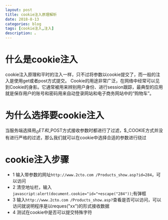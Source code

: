 ```yaml
---
layout: post
title: cookie注入原理解析
date: 2018-8-13
categories: blog
tags: [cookie注入,注入]
description: 。
---
```


# 什么是cookie注入
cookie注入原理和平时的注入一样，只不过将参数以cookie提交了，而一般的注入是使用get或者post方式提交。
Cookie的用途非常广泛，在网络中经常可以见到Cookie的身影。它通常被用来辨别用户身份、进行session跟踪，最典型的应用就是保存用户的账号和密码用来自动登录网站和电子商务网站中的“购物车”。

# 为什么选择要cookie注入
当服务端选择用$_GET和$_POST方式接收参数时都进行了过滤，$_COOKIE方式并没有进行严格的过滤，那么我们就可以在cookie中选择合适的参数进行绕过

# cookie注入步骤
* 1 输入带参数的网址`http://www.2cto.com /Products_show.asp?id=284`，可以访问
* 2 清空地址栏，输入`javascript:alert(document.cookie="id="+escape("284"))`;有弹框
* 3 输入`http://www.2cto.com /Products_show.asp?`查看是否可以访问，可以访问就说明程序是以reques("xx")的形式接收数据
* 4 测试在cookie中是否可以提交特殊字符
